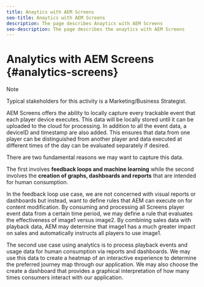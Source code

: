 ```yaml
---
title: Anaytics with AEM Screens
seo-title: Anaytics with AEM Screens
description: The page describes Anaytics with AEM Screens
seo-description: The page describes the anaytics with AEM Screens
---
```


# Analytics with AEM Screens {#analytics-screens}

>[!NOTE]
>
>Typical stakeholders for this activity is a Marketing/Business Strategist.

AEM Screens offers the ability to locally capture every trackable event that each player device executes. This data will be locally stored until it can be uploaded to the cloud for processing. In addition to all the event data, a deviceID and timestamp are also added. This ensures that data from one player can be distinguished from another player and data executed at different times of the day can be evaluated separately if desired.

There are two fundamental reasons we may want to capture this data.

The first involves **feedback loops and machine learning** while the second involves the **creation of graphs, dashboards and reports** that are intended for human consumption.

In the feedback loop use case, we are not concerned with visual reports or dashboards but instead, want to define rules that AEM can execute on for content modification. By consuming and processing all Screens player event data from a certain time period, we may define a rule that evaluates the effectiveness of image1 versus image2. By combining sales data with playback data, AEM may determine that image1 has a much greater impact on sales and automatically instructs all players to use image1.

The second use case using analytics is to process playback events and usage data for human consumption via reports and dashboards.
We may use this data to create a heatmap of an interactive experience to determine the preferred journey map through our application. We may also choose the create a dashboard that provides a graphical interpretation of how many times consumers interact with our application.

